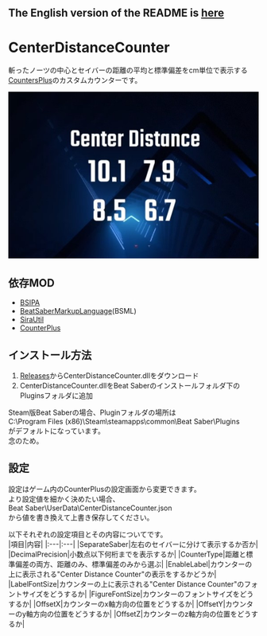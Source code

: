 ﻿## The English version of the README is [here](README_EN.md)

# CenterDistanceCounter

斬ったノーツの中心とセイバーの距離の平均と標準偏差をcm単位で表示する[CountersPlus](https://github.com/rynan4818/tournament_overlay)のカスタムカウンターです。

![サンプル](Images/sample.jpg)

## 依存MOD

- [BSIPA](https://bsmg.github.io/BeatSaber-IPA-Reloaded/)
- [BeatSaberMarkupLanguage](https://github.com/monkeymanboy/BeatSaberMarkupLanguage)(BSML)
- [SiraUtil](https://github.com/Auros/SiraUtil)
- [CounterPlus](https://github.com/Caeden117/CountersPlus)

## インストール方法
1. [Releases](https://github.com/rakkyo150/CenterDistanceCounter/releases)からCenterDistanceCounter.dllをダウンロード
2. CenterDistanceCounter.dllをBeat Saberのインストールフォルダ下のPluginsフォルダに追加

Steam版Beat Saberの場合、Pluginフォルダの場所は<br>
C:\Program Files (x86)\Steam\steamapps\common\Beat Saber\Plugins<br>
がデフォルトになっています。<br>
念のため。

## 設定

設定はゲーム内のCounterPlusの設定画面から変更できます。<br>
より設定値を細かく決めたい場合、<br>
Beat Saber\UserData\CenterDistanceCounter.json<br>
から値を書き換えて上書き保存してください。

以下それぞれの設定項目とその内容についてです。<br>
|項目|内容|
|:---|:---|
|SeparateSaber|左右のセイバーに分けて表示するか否か|
|DecimalPrecision|小数点以下何桁までを表示するか|
|CounterType|距離と標準偏差の両方、距離のみ、標準偏差のみから選ぶ|
|EnableLabel|カウンターの上に表示される"Center Distance Counter"の表示をするかどうか|
|LabelFontSize|カウンターの上に表示される"Center Distance Counter"のフォントサイズをどうするか|
|FigureFontSize|カウンターのフォントサイズをどうするか|
|OffsetX|カウンターのx軸方向の位置をどうするか|
|OffsetY|カウンターのy軸方向の位置をどうするか|
|OffsetZ|カウンターのz軸方向の位置をどうするか|

